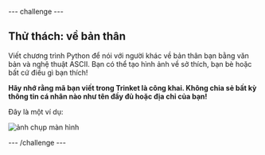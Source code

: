 \--- challenge \---

## Thử thách: về bản thân

Viết chương trình Python để nói với người khác về bản thân bạn bằng văn bản và nghệ thuật ASCII. Bạn có thể tạo hình ảnh về sở thích, bạn bè hoặc bất cứ điều gì bạn thích!

**Hãy nhớ rằng mã bạn viết trong Trinket là công khai. Không chia sẻ bất kỳ thông tin cá nhân nào như tên đầy đủ hoặc địa chỉ của bạn!**

Đây là một ví dụ:

![ảnh chụp màn hình](images/me-about.png)

\--- /challenge \---